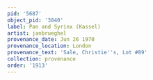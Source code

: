 ```yaml
---
pid: '5687'
object_pid: '3840'
label: Pan and Syrinx (Kassel)
artist: janbrueghel
provenance_date: Jun 26 1970
provenance_location: London
provenance_text: 'Sale, Christie''s, Lot #89'
collection: provenance
order: '1913'
---
```

